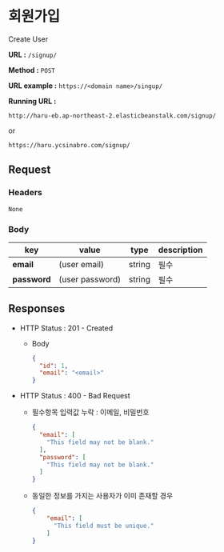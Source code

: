# 회원가입

Create User

**URL :** `/signup/`

**Method :** `POST`

**URL example :** `https://<domain name>/singup/`

**Running URL :**

`http://haru-eb.ap-northeast-2.elasticbeanstalk.com/signup/`

or

`https://haru.ycsinabro.com/signup/`

## Request

### Headers

`None`

### Body

key          | value           | type   | description
------------ | --------------- | ------ | -----------
**email**    | (user email)    | string | 필수
**password** | (user password) | string | 필수

## Responses

- HTTP Status : 201 - Created

  - Body

    ```json
    {
      "id": 1,
      "email": "<email>"
    }
    ```

- HTTP Status : 400 - Bad Request

  - 필수항목 입력값 누락 : 이메일, 비밀번호

    ```json
    {
      "email": [
        "This field may not be blank."
      ],
      "password": [
        "This field may not be blank."
      ]
    }
    ```

  - 동일한 정보를 가지는 사용자가 이미 존재할 경우

    ```json
    {
        "email": [
          "This field must be unique."
        ]
    }
    ```
